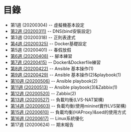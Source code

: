 # 目錄
* 第1週 (20200304) -- 虛擬機基本設定
* [第2週 (20200311)](https://github.com/z002020821/Linux_note/blob/master/20200311_%E4%B8%8A%E8%AA%B2%E7%AD%86%E8%A8%98.md) -- DNS(bind安裝設定)
* 第3週 (20200318) -- 正則表達式
* [第4週 (20200325)](https://github.com/z002020821/Linux_note/blob/master/20200325_%E4%B8%8A%E8%AA%B2%E7%AD%86%E8%A8%98.md) -- Docker基礎設定
* 第5週 (20200401) -- 春假放假
* [第6週 (20200408)](https://github.com/z002020821/Linux_note/blob/master/20200408_%E4%B8%8A%E8%AA%B2%E7%AD%86%E8%A8%98.md) -- 腳本練習
* [第7週 (20200415)](https://github.com/z002020821/Linux_note/blob/master/20200415_%E4%B8%8A%E8%AA%B2%E7%AD%86%E8%A8%98.md) -- Docker&Dockerfile練習
* [第8週 (20200422)](https://github.com/z002020821/Linux_note/blob/master/20200422_%E4%B8%8A%E8%AA%B2%E7%AD%86%E8%A8%98.md) -- Ansible 基本操作(1)
* [第9週 (20200429)](https://github.com/z002020821/Linux_note/blob/master/20200429_%E4%B8%8A%E8%AA%B2%E7%AD%86%E8%A8%98.md) -- Ansible 基本操作(2)&playbook(1)
* [第10週 (20200506)](https://github.com/z002020821/Linux_note/blob/master/20200506_%E4%B8%8A%E8%AA%B2%E7%AD%86%E8%A8%98.md) -- Ansible playbook(2)
* [第11週 (20200513)](https://github.com/z002020821/Linux_note/blob/master/20200513_%E4%B8%8A%E8%AA%B2%E7%AD%86%E8%A8%98.md) -- Ansible playbook(3)&Zabbix(1)
* [第12週 (20200520)](https://github.com/z002020821/Linux_note/blob/master/20200520_%E4%B8%8A%E8%AA%B2%E7%AD%86%E8%A8%98.md) -- Zabbix(2)
* [第13週 (20200527)](https://github.com/z002020821/Linux_note/blob/master/20200527_%E4%B8%8A%E8%AA%B2%E7%AD%86%E8%A8%98.md) -- 負載均衡(LVS-NAT架構)
* [第14週 (20200603)](https://github.com/z002020821/Linux_note/blob/master/20200603_%E4%B8%8A%E8%AA%B2%E7%AD%86%E8%A8%98.md) -- 負載均衡(使用mininet實作LVS架構)
* [第15週 (20200610)](https://github.com/z002020821/Linux_note/blob/master/20200610_%E4%B8%8A%E8%AA%B2%E7%AD%86%E8%A8%98.md) -- 負載均衡(HAProxy)&sed的使用方式
* [第16週 (20200617)](https://github.com/z002020821/Linux_note/blob/master/20200617_%E4%B8%8A%E8%AA%B2%E7%AD%86%E8%A8%98.md) -- Linux系統優化
* 第17週 (20200624) -- 期末報告
